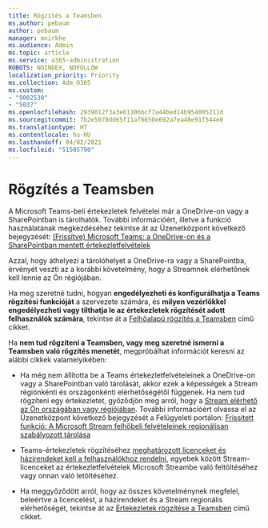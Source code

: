 ```yaml
---
title: Rögzítés a Teamsben
ms.author: pebaum
author: pebaum
manager: mnirkhe
ms.audience: Admin
ms.topic: article
ms.service: o365-administration
ROBOTS: NOINDEX, NOFOLLOW
localization_priority: Priority
ms.collection: Adm_O365
ms.custom:
- "9002530"
- "5037"
ms.openlocfilehash: 2939012f3a3e01106bcf7a44bed14b954005211d
ms.sourcegitcommit: 7b2e5078dd65f11af6650e692a7ea48e91f544e0
ms.translationtype: HT
ms.contentlocale: hu-HU
ms.lasthandoff: 04/02/2021
ms.locfileid: "51505790"
---
```

# <a name="recording-in-teams"></a>Rögzítés a Teamsben

A Microsoft Teams-beli értekezletek felvételei már a OneDrive-on vagy a SharePointban is tárolhatók. További információért, illetve a funkció használatának megkezdéséhez tekintse át az Üzenetközpont következő bejegyzését: [(Frissítve) Microsoft Teams: a OneDrive-on és a SharePointban mentett értekezletfelvételek](https://portal.microsoft.com/Adminportal/Home?ref=MessageCenter&id=MC222640)

Azzal, hogy áthelyezi a tárolóhelyet a OneDrive-ra vagy a SharePointba, érvényét veszti az a korábbi követelmény, hogy a Streamnek elérhetőnek kell lennie az Ön régiójában.

Ha meg szeretné tudni, hogyan **engedélyezheti és konfigurálhatja a Teams rögzítési funkcióját** a szervezete számára, és **milyen vezérlőkkel engedélyezheti vagy tilthatja le az értekezletek rögzítését adott felhasználók számára**, tekintse át a [Felhőalapú rögzítés a Teamsben](https://docs.microsoft.com/microsoftteams/cloud-recording) című cikket.

Ha **nem tud rögzíteni a Teamsben, vagy meg szeretné ismerni a Teamsben való rögzítés menetét**, megpróbálhat információt keresni az alábbi cikkek valamelyikében:

- Ha még nem állította be a Teams értekezletfelvételeinek a OneDrive-on vagy a SharePointban való tárolását, akkor ezek a képességek a Stream régiónkénti és országonkénti elérhetőségétől függenek. Ha nem tud rögzíteni egy értekezletet, győződjön meg arról, hogy a [Stream elérhető az Ön országában vagy régiójában](https://docs.microsoft.com/stream/faq#which-regions-does-microsoft-stream-host-my-data-in). További információért olvassa el az Üzenetközpont következő bejegyzését a Felügyeleti portálon: [Frissített funkció: A Microsoft Stream felhőbeli felvételeinek regionálisan szabályozott tárolása](https://admin.microsoft.com/AdminPortal/Home#/MessageCenter?id=MC214327)

- Teams-értekezletek rögzítéséhez [meghatározott licenceket és házirendeket kell a felhasználókhoz rendelni](https://docs.microsoft.com/microsoftteams/cloud-recording#prerequisites-for-teams-cloud-meeting-recording), egyebek között Stream-licenceket az értekezletfelvételek Microsoft Streambe való feltöltéséhez vagy onnan való letöltéséhez.

- Ha meggyőződött arról, hogy az összes követelménynek megfelel, beleértve a licencelést, a házirendeket és a Stream regionális elérhetőségét, tekintse át az [Értekezletek rögzítése a Teamsben](https://support.office.com/article/34dfbe7f-b07d-4a27-b4c6-de62f1348c24) című cikket.

